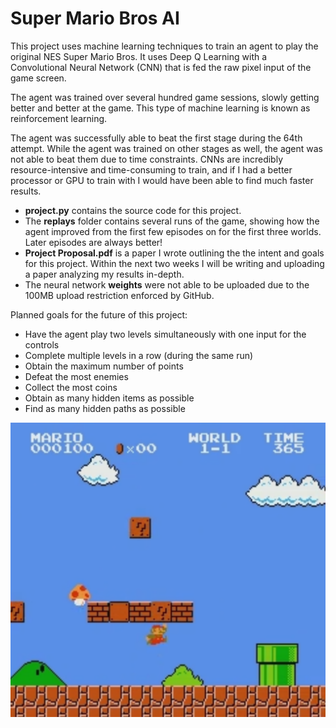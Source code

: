 # Super Mario Bros AI

This project uses machine learning techniques to train an agent to play the original NES Super Mario Bros.
It uses Deep Q Learning with a Convolutional Neural Network (CNN) that is fed the raw pixel input of the game screen.

The agent was trained over several hundred game sessions, slowly getting better and better at the game.
This type of machine learning is known as reinforcement learning.

The agent was successfully able to beat the first stage during the 64th attempt.
While the agent was trained on other stages as well, the agent was not able to beat them due to time constraints. CNNs are incredibly resource-intensive and time-consuming to train, and if I had a better processor or GPU to train with I would have been able to find much faster results.

<ul>

<li><strong>project.py</strong> contains the source code for this project.</li>
<li>The <strong>replays</strong> folder contains several runs of the game, showing how the agent improved from the first few episodes on for the first three worlds. Later episodes are always better!</li>
<li><strong>Project Proposal.pdf</strong> is a paper I wrote outlining the the intent and goals for this project. Within the next two weeks I will be writing and uploading a paper analyzing my results in-depth.</li>
<li>The neural network <strong>weights</strong> were not able to be uploaded due to the 100MB upload restriction enforced by GitHub.</li>

</ul>

Planned goals for the future of this project:

<ul>

<li>Have the agent play two levels simultaneously with one input for the controls</li>
<li>Complete multiple levels in a row (during the same run)</li>
<li>Obtain the maximum number of points</li>
<li>Defeat the most enemies</li>
<li>Collect the most coins</li>
<li>Obtain as many hidden items as possible</li>
<li>Find as many hidden paths as possible</li>

</ul>

![alt text](https://github.com/Kenny-Haworth/Projects/blob/master/Super%20Mario%20Bros%20AI/replays/screenshot.png)